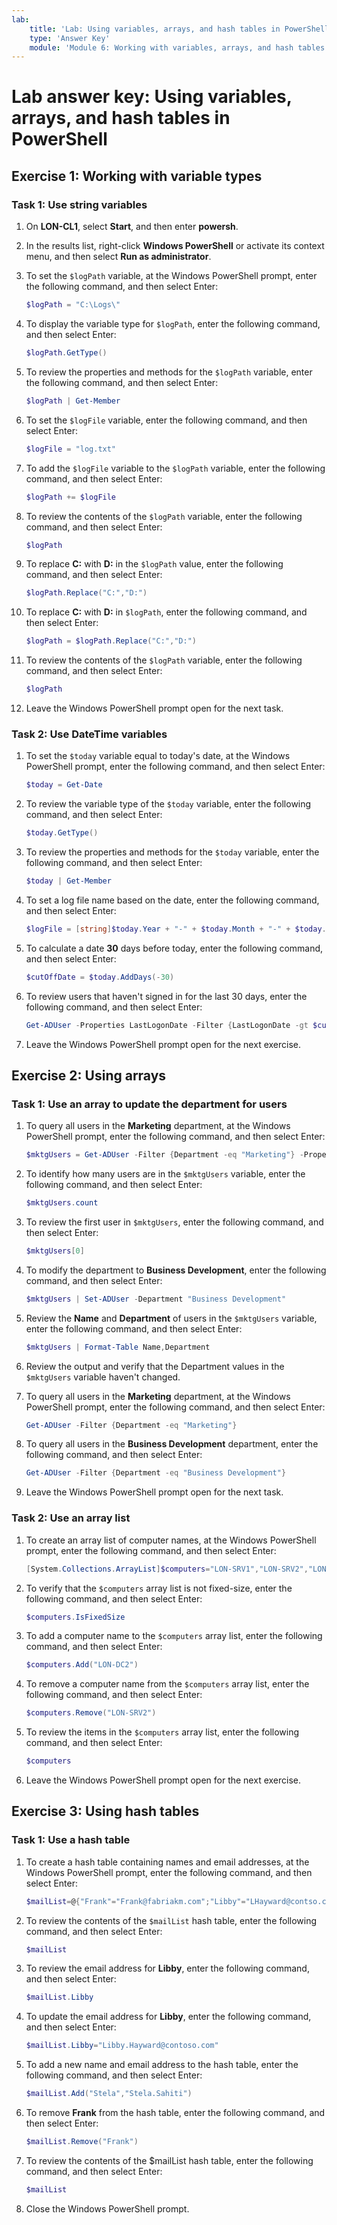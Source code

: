 ```yaml
---
lab:
    title: 'Lab: Using variables, arrays, and hash tables in PowerShell'
    type: 'Answer Key'
    module: 'Module 6: Working with variables, arrays, and hash tables'
---
```


# Lab answer key: Using variables, arrays, and hash tables in PowerShell

## Exercise 1: Working with variable types

### Task 1: Use string variables

1. On **LON-CL1**, select **Start**, and then enter **powersh**.
1. In the results list, right-click **Windows PowerShell** or activate its context menu, and then select **Run as administrator**.
1. To set the `$logPath` variable, at the Windows PowerShell prompt, enter the following command, and then select Enter:

   ```powershell
   $logPath = "C:\Logs\"
   ```

1. To display the variable type for `$logPath`, enter the following command, and then select Enter:

   ```powershell
   $logPath.GetType()
   ```

1. To review the properties and methods for the `$logPath` variable, enter the following command, and then select Enter:

    ```powershell
    $logPath | Get-Member
    ```

1. To set the `$logFile` variable, enter the following command, and then select Enter:

    ```powershell
    $logFile = "log.txt"
    ```

1. To add the `$logFile` variable to the `$logPath` variable, enter the following command, and then select Enter:

    ```powershell
    $logPath += $logFile
    ```

1. To review the contents of the `$logPath` variable, enter the following command, and then select Enter:

    ```powershell
    $logPath
    ```

1. To replace **C:** with **D:** in the `$logPath` value, enter the following command, and then select Enter:

    ```powershell
    $logPath.Replace("C:","D:")
    ```

1. To replace **C:** with **D:** in `$logPath`, enter the following command, and then select Enter:

    ```powershell
    $logPath = $logPath.Replace("C:","D:")
    ```

1. To review the contents of the `$logPath` variable, enter the following command, and then select Enter:

     ```powershell
     $logPath
     ```

1. Leave the Windows PowerShell prompt open for the next task.

### Task 2: Use DateTime variables

1. To set the `$today` variable equal to today's date, at the Windows PowerShell prompt, enter the following command, and then select Enter:

   ```powershell
   $today = Get-Date
   ```

1. To review the variable type of the `$today` variable, enter the following command, and then select Enter:

   ```powershell
   $today.GetType()
   ```

1. To review the properties and methods for the `$today` variable, enter the following command, and then select Enter:

   ```powershell
   $today | Get-Member
   ```

1. To set a log file name based on the date, enter the following command, and then select Enter:

   ```powershell
   $logFile = [string]$today.Year + "-" + $today.Month + "-" + $today.Day + "-" + $today.Hour + "-" + $today.Minute + ".txt"
   ```

1. To calculate a date **30** days before today, enter the following command, and then select Enter:

   ```powershell
   $cutOffDate = $today.AddDays(-30)
   ```

1. To review users that haven't signed in for the last 30 days, enter the following command, and then select Enter:

   ```powershell
   Get-ADUser -Properties LastLogonDate -Filter {LastLogonDate -gt $cutOffDate}
   ```

1. Leave the Windows PowerShell prompt open for the next exercise.

## Exercise 2: Using arrays

### Task 1: Use an array to update the department for users

1. To query all users in the **Marketing** department, at the Windows PowerShell prompt, enter the following command, and then select Enter:

   ```powershell
   $mktgUsers = Get-ADUser -Filter {Department -eq "Marketing"} -Properties Department
   ```

1. To identify how many users are in the `$mktgUsers` variable, enter the following command, and then select Enter:

   ```powershell
   $mktgUsers.count
   ```

1. To review the first user in `$mktgUsers`, enter the following command, and then select Enter:

   ```powershell
   $mktgUsers[0]
   ```

1. To modify the department to **Business Development**, enter the following command, and then select Enter:

   ```powershell
   $mktgUsers | Set-ADUser -Department "Business Development"
   ```

1. Review the **Name** and **Department** of users in the `$mktgUsers` variable, enter the following command, and then select Enter:

   ```powershell
   $mktgUsers | Format-Table Name,Department
   ```

1. Review the output and verify that the Department values in the `$mktgUsers` variable haven't changed.

1. To query all users in the **Marketing** department, at the Windows PowerShell prompt, enter the following command, and then select Enter:

   ```powershell
   Get-ADUser -Filter {Department -eq "Marketing"}
   ```

1. To query all users in the **Business Development** department, enter the following command, and then select Enter:

   ```powershell
   Get-ADUser -Filter {Department -eq "Business Development"}
   ```

1. Leave the Windows PowerShell prompt open for the next task.

### Task 2: Use an array list

1. To create an array list of computer names, at the Windows PowerShell prompt, enter the following command, and then select Enter:

   ```powershell
   [System.Collections.ArrayList]$computers="LON-SRV1","LON-SRV2","LON-DC1"
   ```

1. To verify that the `$computers` array list is not fixed-size, enter the following command, and then select Enter:

   ```powershell
   $computers.IsFixedSize
   ```

1. To add a computer name to the `$computers` array list, enter the following command, and then select Enter:

   ```powershell
   $computers.Add("LON-DC2")
   ```

1. To remove a computer name from the `$computers` array list, enter the following command, and then select Enter:

   ```powershell
   $computers.Remove("LON-SRV2")
   ```

1. To review the items in the `$computers` array list, enter the following command, and then select Enter:

   ```powershell
   $computers
   ```

1. Leave the Windows PowerShell prompt open for the next exercise.

## Exercise 3: Using hash tables

### Task 1: Use a hash table

1. To create a hash table containing names and email addresses, at the Windows PowerShell prompt, enter the following command, and then select Enter:

   ```powershell
   $mailList=@{"Frank"="Frank@fabriakm.com";"Libby"="LHayward@contso.com";"Matej"="MSTaojanov@tailspintoys.com"}
   ```

1. To review the contents of the `$mailList` hash table, enter the following command, and then select Enter:

   ```powershell
   $mailList
   ```

1. To review the email address for **Libby**, enter the following command, and then select Enter:

   ```powershell
   $mailList.Libby
   ```

1. To update the email address for **Libby**, enter the following command, and then select Enter:

   ```powershell
   $mailList.Libby="Libby.Hayward@contoso.com"
   ```

1. To add a new name and email address to the hash table, enter the following command, and then select Enter:

   ```powershell
   $mailList.Add("Stela","Stela.Sahiti")
   ```

1. To remove **Frank** from the hash table, enter the following command, and then select Enter:

   ```powershell
   $mailList.Remove("Frank")
   ```

1. To review the contents of the $mailList hash table, enter the following command, and then select Enter:

   ```powershell
   $mailList
   ```

1. Close the Windows PowerShell prompt.

